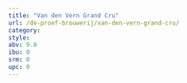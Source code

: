 ```yaml
---
title: "Van den Vern Grand Cru"
url: /de-proef-brouwerij/van-den-vern-grand-cru/
category: 
style: 
abv: 9.8
ibu: 0
srm: 0
upc: 0
---
```



